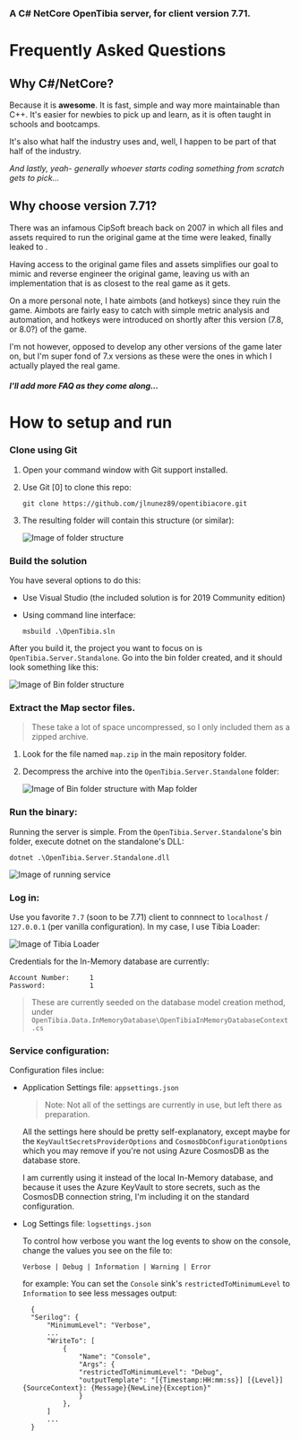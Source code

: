 ### A C# NetCore OpenTibia server, for client version 7.71.

# Frequently Asked Questions

## Why C#/NetCore?
Because it is **awesome**. It is fast, simple and way more maintainable than C++. 
It's easier for newbies to pick up and learn, as it is often taught in schools and bootcamps.

It's also what half the industry uses and, well, I happen to be part of that half of the industry. 

_And lastly, yeah- generally whoever starts coding something from scratch gets to pick..._

## Why choose version 7.71?
There was an infamous CipSoft breach back on 2007 in which all files and assets required to run the original game at the time were leaked, finally leaked to . 

Having access to the original game files and assets simplifies our goal to mimic and reverse engineer the original game, leaving us with an implementation that is as closest to the real game as it gets. 

On a more personal note, I hate aimbots (and hotkeys) since they ruin the game. Aimbots are fairly easy to catch with simple metric analysis and automation, and hotkeys were introduced on shortly after this version (7.8, or 8.0?) of the game.

I'm not however, opposed to develop any other versions of the game later on, but I'm super fond of 7.x versions as these were the ones in which I actually played the real game.

##### I'll add more FAQ as they come along...


# How to setup and run

### Clone using Git

1) Open your command window with Git support installed.
1) Use Git [0] to clone this repo:
    
    `git clone https://github.com/jlnunez89/opentibiacore.git`

1) The resulting folder will contain this structure (or similar):

   ![Image of folder structure](docs/readme/folderstructure.png?raw=true)

### Build the solution

You have several options to do this:
- Use Visual Studio (the included solution is for 2019 Community edition)
- Using command line interface: 

    `msbuild .\OpenTibia.sln`

After you build it, the project you want to focus on is `OpenTibia.Server.Standalone`. Go into the bin folder created, and it should look something like this:

   ![Image of Bin folder structure](docs/readme/standaloneBinFolder.png?raw=true)

### Extract the Map sector files.

> These take a lot of space uncompressed, so I only included them as a zipped archive.

1) Look for the file named `map.zip` in the main repository folder.

2) Decompress the archive into the `OpenTibia.Server.Standalone` folder:
   
   ![Image of Bin folder structure with Map folder](docs/readme/standaloneBinFolderWithMap.png?raw=true)

### Run the binary: 

Running the server is simple. From the `OpenTibia.Server.Standalone`'s bin folder, execute dotnet on the standalone's DLL:

`dotnet .\OpenTibia.Server.Standalone.dll`

   ![Image of running service](docs/readme/standaloneExecution.png?raw=true)

### Log in:

Use you favorite `7.7` (soon to be 7.71) client to connnect to `localhost` / `127.0.0.1` (per vanilla configuration). In my case, I use Tibia Loader:

   ![Image of Tibia Loader](docs/readme/tibiaLoader.png?raw=true)

Credentials for the In-Memory database are currently:

``` 
Account Number:     1
Password:           1
```

> These are currently seeded on the database model creation method, under
> `OpenTibia.Data.InMemoryDatabase\OpenTibiaInMemoryDatabaseContext.cs`

### Service configuration:

Configuration files inclue:

- Application Settings file: `appsettings.json`

    > Note: Not all of the settings are currently in use, but left there as preparation.

    All the settings here should be pretty self-explanatory, except maybe for the `KeyVaultSecretsProviderOptions` and `CosmosDbConfigurationOptions` which you may remove if you're not using Azure CosmosDB as the database store.

    I am currently using it instead of the local In-Memory database, and because it uses the Azure KeyVault to store secrets, such as the CosmosDB connection string, I'm including it on the standard configuration.

- Log Settings file: `logsettings.json`
  
  To control how verbose you want the log events to show on the console, change the values you see on the file to:
  
    `Verbose | Debug | Information | Warning | Error`

    for example: You can set the `Console` sink's `restrictedToMinimumLevel` to `Information` to see less messages output:
  ```
    {
    "Serilog": {
        "MinimumLevel": "Verbose",
        ...
        "WriteTo": [
            {
                "Name": "Console",
                "Args": {
                "restrictedToMinimumLevel": "Debug",
                "outputTemplate": "[{Timestamp:HH:mm:ss}] [{Level}] {SourceContext}: {Message}{NewLine}{Exception}"
                }
            },
        ]
        ...
    }
  ```
  


